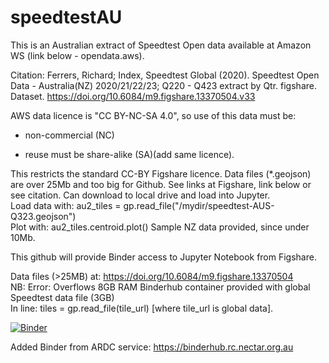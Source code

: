# speedtestAU

This is an Australian extract of Speedtest Open data available at Amazon WS (link below - opendata.aws).

Citation: Ferrers, Richard; Index, Speedtest Global (2020). Speedtest Open Data - Australia(NZ) 2020/21/22/23; Q220 - Q423 extract by Qtr. figshare. Dataset. https://doi.org/10.6084/m9.figshare.13370504.v33

AWS data licence is "CC BY-NC-SA 4.0", so use of this data must be:

- non-commercial (NC)

- reuse must be share-alike (SA)(add same licence).

This restricts the standard CC-BY Figshare licence.
Data files (*.geojson) are over 25Mb and too big for Github. See links at Figshare, link below or see citation.
Can download to local drive and load into Jupyter.<br>
Load data with: au2_tiles = gp.read_file("/mydir/speedtest-AUS-Q323.geojson")<br>
Plot with: au2_tiles.centroid.plot()
Sample NZ data provided, since under 10Mb.

This github will provide Binder access to Jupyter Notebook from Figshare.

Data files (>25MB) at: https://doi.org/10.6084/m9.figshare.13370504<br>
NB: Error: Overflows 8GB RAM Binderhub container provided with global Speedtest data file (3GB)<br>
In line: tiles = gp.read_file(tile_url) [where tile_url is global data].

[![Binder](https://binderhub.rc.nectar.org.au/badge_logo.svg)](https://binderhub.rc.nectar.org.au/v2/gh/areff2000/speedtestAU/HEAD?labpath=Speedtest-workflow-import-v2.ipynb)

Added Binder from ARDC service: https://binderhub.rc.nectar.org.au
